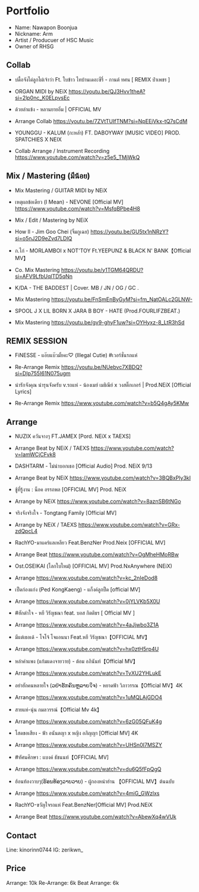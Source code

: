 # Portfolio
- Name: Nawapon Boonjua
- Nickname: Arm
- Artist / Producuer of HSC Music
- Owner of RHSG

## Collab
- บ่ดื้อจังได๋ลูกไผ๋เจ้าว่า Ft. ใบข้าว ไทบ้านเดอะซีรี่ - กานต์ ทศน [ REMIX ป๋าเพชร ]
- ORGAN MIDI by NEiX
https://youtu.be/QJ3Hvv1theA?si=2lp0nc_K0ELpvsEc

- ด้วยลำแข้ง - หลานยายอิ่ม | OFFICIAL MV
- Arrange Collab
https://youtu.be/7ZVtTUIfTNM?si=NpEEjVkx-tQ7sCdM

- YOUNGGU - KALUM (กะหล่ำ) FT. DABOYWAY [MUSIC VIDEO] PROD. SPATCHIES X NEIX
- Collab Arrange / Instrument Recording
https://www.youtube.com/watch?v=z5e5_TMjWkQ

## Mix / Mastering (มีน้อย)
- Mix Mastering / GUITAR MIDI by NEiX
- เหตุผลข้อเดียว (I Mean) - NEVONE [Official MV]
https://www.youtube.com/watch?v=MsfqBPbe4H8

- Mix / Edit / Mastering by NEiX
- How ll - Jim Goo Chei (จิ้มกูเฉย)
https://youtu.be/GU5tx1nNRzY?si=o5nJ2D9eZvd7LDlQ

- ก.ไก่ - MORLAMBOI x NOT'TOY Ft.YEEPUNZ & BLACK N' BANK【Official MV】
- Co. Mix Mastering
https://youtu.be/y1TGM64QRDU?si=AFV9LfbUqlTD5qNn

- K/DA - THE BADDEST | Cover. MB / JN / OG / GC .
- Mix Mastering
https://youtu.be/FnSmEnByGyM?si=fm_NatOALc2GLNW-

- SPOOL J X LIL BORN X JARA B BOY - HATE (Prod.FOURLIFZBEAT.)
- Mix Mastering
https://youtu.be/gv9-ghyF1uw?si=OYHyxz-8_LtR3hSd

## REMIX SESSION
- FiNESSE - แอ๊บแบ๊วมั้ยคะ♡ (Illegal Cutie) #เวอร์ชั่นรถแห่
- Re-Arrange Remix
https://youtu.be/NUebvc7XBDQ?si=DIp755I61N075ugm

- น่ารักจังคุณ น่ารุนจังครับ v.รถแห่ - น้องเมย์ เมธิณีย์ x วงสติ๊กเกอร์ | Prod.NEiX [Official Lyrics]
- Re-Arrange Remix
https://www.youtube.com/watch?v=b5Q4gAy5KMw

## Arrange
- NUZIX ควันจางๆ FT.JAMEX [Pord. NEiX x TAEXS]
- Arrange Beat by NEiX / TAEXS
https://www.youtube.com/watch?v=IamWCjCFvk8

- DASHTARM - ไม่น่าบอกเธอ [Official Audio] Prod. NEiX 9/13
- Arrange Beat by NEiX 
https://www.youtube.com/watch?v=3BQBxPly3kI

- ชู้ที่รู้งาน : น็อค อรรถพล [OFFICIAL MV] Prod. NEiX
- Arrange by NEiX
https://www.youtube.com/watch?v=8aznSB6tNGo

- จริงจังจริงใจ - Tongtang Family [Official MV]
- Arrange by NEiX / TAEXS
https://www.youtube.com/watch?v=GRx-zdQpcL4

- RachYO-มาแคร์แลเหลียว Feat.BenzNer Prod.Neix [OFFICIAL MV]
- Arrange Beat
https://www.youtube.com/watch?v=OgMheHMoRBw

- Ost.OSEIKAI (โลกใบใหม่) [OFFICIAL MV] Prod.NxAnywhere (NEiX)
- Arrange
https://www.youtube.com/watch?v=kc_2nIeDod8

- เป็ดก่องแก่ง (Ped KongKaeng) - แก็งค์ลูกป็ด [official MV]
- Arrange
https://www.youtube.com/watch?v=0jYLVKb5X0U

- #ฮักตำใจ - หยี วิรัญชณา feat. บอส กิตติธร [ Official MV ]
- Arrange
https://www.youtube.com/watch?v=4aJjwbo3Z1A

- มีแต่เธอเด้ - โจโจ้ โจแอนนา Feat.หยี วิรัญชณา【OFFICIAL MV】
- Arrange
https://www.youtube.com/watch?v=hx0ztH5rp4U

- หล่าคำแพง (แก้มแดงจายวาย) - ต้อม อภินันท์【Official MV】
- Arrange
https://www.youtube.com/watch?v=TvXU2YHLukE

- อย่าฮักคนหลายใจ (ວຢ່າຮັກຄົນຫຼລາຍໃຈ) - หยาดฟ้า วิภาวรรณ【Official MV】4K
- Arrange
https://www.youtube.com/watch?v=1uMQLAjGDO4

- สายแห่-นุ่น กมลวรรณ์【Official Mv 4k】
- Arrange
https://www.youtube.com/watch?v=6zG05QFuK4g

- โสดขอเสียง - ฟ้า อนันตญา x หญิง อภิญญา [Official MV] 4K
- Arrange
https://www.youtube.com/watch?v=UHSn0I7MSZY

- #ทัศนศึกษา : แบงค์ ธัชนนท์【OFFICIAL MV]
- Arrange
https://www.youtube.com/watch?v=du6Q5fFpQgQ

- ฮ้อนท้องวาบๆ(ຮ້ອນທ້ອງວາບວາບ) - ผู้กองหน่าฮ่าน 【OFFICIAL MV】ต้นฉบับ
- Arrange
https://www.youtube.com/watch?v=4miG_GWzlxs

- RachYO-ขวัญใจรถแห่ Feat.BenzNer[Official MV] Prod.NEiX
- Arrange Beat
https://www.youtube.com/watch?v=AbewXq4wVUk

## Contact
Line: kinorinn0744
IG: zerikwn_

## Price
Arrange: 10k
Re-Arrange: 6k
Beat Arrange: 6k
